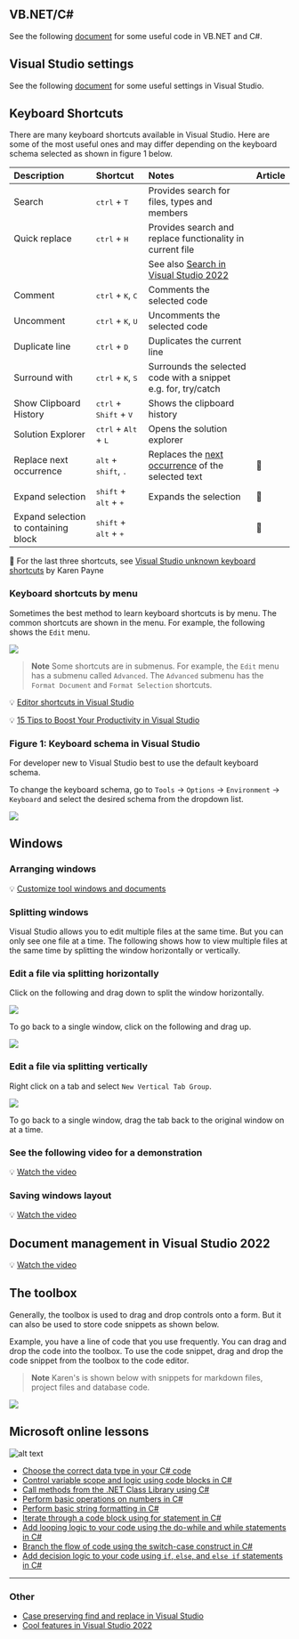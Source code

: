 ## VB.NET/C#

See the following [document](visualBasic.md) for some useful code in VB.NET and C#.

## Visual Studio settings

See the following [document](visualStudioSettings.md) for some useful settings in Visual Studio.

## Keyboard Shortcuts

There are many keyboard shortcuts available in Visual Studio. Here are some of the most useful ones and may differ depending on the keyboard schema selected as shown in figure 1 below.

| Description        |   Shortcut    |  Notes   | Article |
|:------------- |:-------------|:-------------|:-------------|
| Search    | <kbd>ctrl</kbd> + <kbd>T</kbd> | Provides search for files, types and members |
| Quick replace    | <kbd>ctrl</kbd> + <kbd>H</kbd> | Provides search and replace functionality in current file |
| | | See also [Search in Visual Studio 2022](https://youtu.be/NntM_ahUE54?si=GSyrNn0dcCZZLzji)
| Comment    | <kbd>ctrl</kbd> + <kbd>K</kbd>, <kbd>C</kbd> | Comments the selected code |
| Uncomment    | <kbd>ctrl</kbd> + <kbd>K</kbd>, <kbd>U</kbd> | Uncomments the selected code |
| Duplicate line    | <kbd>ctrl</kbd> + <kbd>D</kbd> | Duplicates the current line |
| Surround with    | <kbd>ctrl</kbd> + <kbd>K</kbd>, <kbd>S</kbd> | Surrounds the selected code with a snippet e.g. for, try/catch |
| Show Clipboard History    | <kbd>ctrl</kbd> + <kbd>Shift</kbd> + <kbd>V</kbd> | Shows the clipboard history |
| Solution Explorer    | <kbd>ctrl</kbd> + <kbd>Alt</kbd> + <kbd>L</kbd> | Opens the solution explorer |
| Replace next occurrence    | <kbd>alt</kbd> + <kbd>shift</kbd>, <kbd>.</kbd> | Replaces the [next occurrence](https://youtu.be/BxXRux8bars) of the selected text | :small_orange_diamond: |
| Expand selection    | <kbd>shift</kbd> + <kbd>alt</kbd> + <kbd>+</kbd>| Expands the selection | :small_orange_diamond: |
| Expand selection to containing block| <kbd>shift</kbd> + <kbd>alt</kbd> +  <kbd>+</kbd>|  | :small_orange_diamond: |


 :small_orange_diamond: For the last three shortcuts, see [Visual Studio unknown keyboard shortcuts](https://https://dev.to/karenpayneoregon/visual-studio-unknwn-keyboard-shortcuts-1g3e) by Karen Payne


### Keyboard shortcuts by menu

Sometimes the best method to learn keyboard shortcuts is by menu. The common shortcuts are shown in the menu. For example, the following shows the `Edit` menu.

![](assets/figure5.png)

> **Note**
> Some shortcuts are in submenus. For example, the `Edit` menu has a submenu called `Advanced`. The `Advanced` submenu has the `Format Document` and `Format Selection` shortcuts.
>
:bulb: [Editor shortcuts in Visual Studio]([https://](https://youtu.be/Bh1pI1llV4Q?si=oL38Ydnshnh1tp0H))


:bulb: [15 Tips to Boost Your Productivity in Visual Studio](https://youtu.be/o4kkRqzHDvw?si=IPej1cb1N5RgN91f)


### Figure 1: Keyboard schema in Visual Studio

For developer new to Visual Studio best to use the default keyboard schema. 

To change the keyboard schema, go to `Tools` -> `Options` -> `Environment` -> `Keyboard` and select the desired schema from the dropdown list.

![](assets/figure1.png)

## Windows

### Arranging windows

:bulb: [Customize tool windows and documents](https://youtu.be/JERYTJwq7u8?si=vPMTuaOaCSm9cEn8)

### Splitting windows

Visual Studio allows you to edit multiple files at the same time. But you can only see one file at a time. The following shows how to view multiple files at the same time by splitting the window horizontally or vertically.

### Edit a file via splitting horizontally

Click on the following and drag down to split the window horizontally.

![](assets/figure2.png)

To go back to a single window, click on the following and drag up.

![](assets/figure3.png)

### Edit a file via splitting vertically

Right click on a tab and select `New Vertical Tab Group`.

![](assets/figure4.png)

To go back to a single window, drag the tab back to the original window on at a time.

### See the following video for a demonstration

:bulb: [Watch the video](https://youtu.be/JERYTJwq7u8?si=jxky5--vEZGvywpI)

### Saving windows layout

:bulb: [Watch the video](https://youtu.be/HTwqjthUppc?si=uTU4D8dj3SyVYIok)

## Document management in Visual Studio 2022

:bulb: [Watch the video](https://youtu.be/uhmD11WPOf8?si=k5Bp7kN1lmhpvdk6)



## The toolbox

Generally, the toolbox is used to drag and drop controls onto a form. But it can also be used to store code snippets as shown below.

Example, you have a line of code that you use frequently. You can drag and drop the code into the toolbox. To use the code snippet, drag and drop the code snippet from the toolbox to the code editor.

> **Note**
> Karen's is shown below with snippets for markdown files, project files and database code.

![](assets/figure6.png)


## Microsoft online lessons

![alt text](assets/learn.png)


- [Choose the correct data type in your C# code](https://learn.microsoft.com/en-us/learn/modules/csharp-choose-correct-data-type/)
- [Control variable scope and logic using code blocks in C#](https://learn.microsoft.com/en-us/training/modules/csharp-code-blocks/)
- [Call methods from the .NET Class Library using C#](https://learn.microsoft.com/en-us/training/modules/csharp-call-methods/)
- [Perform basic operations on numbers in C#](https://learn.microsoft.com/en-us/training/modules/csharp-basic-operations/)
- [Perform basic string formatting in C#](https://learn.microsoft.com/en-us/training/modules/csharp-basic-formatting/)
- [Iterate through a code block using for statement in C#](https://learn.microsoft.com/en-us/training/modules/csharp-for/)
- [Add looping logic to your code using the do-while and while statements in C#](https://learn.microsoft.com/en-us/training/modules/csharp-do-while/)
- [Branch the flow of code using the switch-case construct in C#](https://learn.microsoft.com/en-us/training/modules/csharp-switch-case/)
- [Add decision logic to your code using `if`, `else`, and `else if` statements in C#](https://learn.microsoft.com/en-us/training/modules/csharp-if-elseif-else/)

---

### Other

- [Case preserving find and replace in Visual Studio](https://youtu.be/iaoitDrBkBw?si=revVhY9Wo95Jsjgr)
- [Cool features in Visual Studio 2022](https://www.youtube.com/watch?v=NBfNnyPQTKs)
